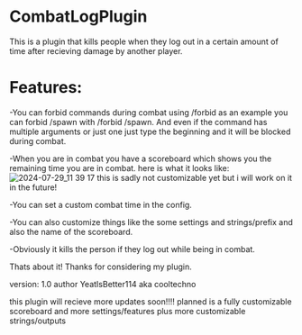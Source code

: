# CombatLogPlugin
This is a plugin that kills people when they log out in a certain amount of time after recieving damage by another player.


# Features:
-You can forbid commands during combat using /forbid </command> as an example you can forbid /spawn with /forbid /spawn. And even if the command has multiple arguments or just one just type the beginning and it will be blocked during combat.

-When you are in combat you have a scoreboard which shows you the remaining time you are in combat.
here is what it looks like:
![2024-07-29_11 39 17](https://github.com/user-attachments/assets/87f016c1-5988-489a-a355-6c83a4b9c6b7)
this is sadly not customizable yet but i will work on it in the future!

-You can set a custom combat time in the config.

-You can also customize things like the some settings and strings/prefix and also the name of the scoreboard.

-Obviously it kills the person if they log out while being in combat.

Thats about it!
Thanks for considering my plugin.

version: 1.0
author YeatIsBetter114 aka cooltechno

this plugin will recieve more updates soon!!!!
planned is a fully customizable scoreboard and more settings/features plus more customizable strings/outputs
